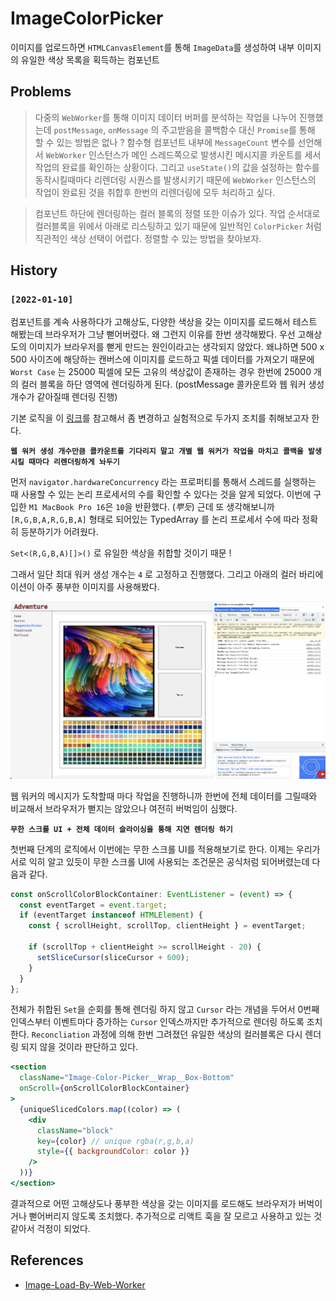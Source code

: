 # ImageColorPicker

이미지를 업로드하면 `HTMLCanvasElement`를 통해 `ImageData`를 생성하여 내부 이미지의 유일한 색상 목록을 획득하는 컴포넌트

## Problems

> 다중의 `WebWorker`를 통해 이미지 데이터 버퍼를 분석하는 작업을 나누어 진행했는데 `postMessage`, `onMessage` 의 주고받음을 콜백함수 대신 `Promise`를 통해 할 수 있는 방법은 없나 ? 함수형 컴포넌트 내부에 `MessageCount` 변수를 선언해서 `WebWorker` 인스턴스가 메인 스레드쪽으로 발생시킨 메시지콜 카운트를 세서 작업의 완료를 확인하는 상황이다. 그리고 `useState()`의 값을 설정하는 함수를 동작시킬때마다 리렌더링 시퀀스를 발생시키기 때문에 `WebWorker` 인스턴스의 작업이 완료된 것을 취합후 한번의 리렌더링에 모두 처리하고 싶다.

> 컴포넌트 하단에 렌더링하는 컬러 블록의 정렬 또한 이슈가 있다. 작업 순서대로 컬러블록을 위에서 아래로 리스팅하고 있기 때문에 일반적인 `ColorPicker` 처럼 직관적인 색상 선택이 어렵다. 정렬할 수 있는 방법을 찾아보자.

## History

### `[2022-01-10]`

컴포넌트를 계속 사용하다가 고해상도, 다양한 색상을 갖는 이미지를 로드해서 테스트 해봤는데 브라우저가 그냥 뻗어버렸다. 왜 그런지 이유를 한번 생각해봤다. 우선 고해상도의 이미지가 브라우저를 뻗게 만드는 원인이라고는 생각되지 않았다. 왜냐하면 500 x 500 사이즈에 해당하는 캔버스에 이미지를 로드하고 픽셀 데이터를 가져오기 때문에 `Worst Case` 는 25000 픽셀에 모든 고유의 색상값이 존재하는 경우 한번에 25000 개의 컬러 블록을 하단 영역에 렌더링하게 된다. (postMessage 콜카운트와 웹 워커 생성 개수가 같아질때 렌더링 진행)

기본 로직을 이 [링크](https://blog.rhostem.com/posts/2021-01-03-image-load-by-web-worker)를 참고해서 좀 변경하고 실험적으로 두가지 조치를 취해보고자 한다.

**`웹 워커 생성 개수만큼 콜카운트를 기다리지 말고 개별 웹 워커가 작업을 마치고 콜백을 발생시킬 때마다 리렌더링하게 놔두기`**

먼저 `navigator.hardwareConcurrency` 라는 프로퍼티를 통해서 스레드를 실행하는 때 사용할 수 있는 논리 프로세서의 수를 확인할 수 있다는 것을 알게 되었다. 이번에 구입한 `M1 MacBook Pro 16`은 `10`을 반환했다. (_뿌듯_) 근데 또 생각해보니까 `[R,G,B,A,R,G,B,A]` 형태로 되어있는 TypedArray 를 논리 프로세서 수에 따라 정확히 등분하기가 어려웠다.

`Set<(R,G,B,A)[]>()` 로 유일한 색상을 취합할 것이기 때문 !

그래서 일단 최대 워커 생성 개수는 `4` 로 고정하고 진행했다. 그리고 아래의 컬러 바리에이션이 아주 풍부한 이미지를 사용해봤다.

![color_image](../../../screenshots/imagecolorpicker2.png)

웹 워커의 메시지가 도착할때 마다 작업을 진행하니까 한번에 전체 데이터를 그릴때와 비교해서 브라우저가 뻗지는 않았으나 여전히 버벅임이 심했다.

**`무한 스크롤 UI + 전체 데이터 슬라이싱을 통해 지연 렌더링 하기`**

첫번째 단계의 로직에서 이번에는 무한 스크롤 UI를 적용해보기로 한다. 이제는 우리가 서로 익히 알고 있듯이 무한 스크롤 UI에 사용되는 조건문은 공식처럼 되어버렸는데 다음과 같다.

```ts
const onScrollColorBlockContainer: EventListener = (event) => {
  const eventTarget = event.target;
  if (eventTarget instanceof HTMLElement) {
    const { scrollHeight, scrollTop, clientHeight } = eventTarget;

    if (scrollTop + clientHeight >= scrollHeight - 20) {
      setSliceCursor(sliceCursor + 600);
    }
  }
};
```

전체가 취합된 `Set`을 순회를 통해 렌더링 하지 않고 `Cursor` 라는 개념을 두어서 0번째 인덱스부터 이벤트마다 증가하는 `Cursor` 인덱스까지만 추가적으로 렌더링 하도록 조치한다. `Reconcliation` 과정에 의해 한번 그려졌던 유일한 색상의 컬러블록은 다시 렌더링 되지 않을 것이라 판단하고 있다.

```jsx
<section
  className="Image-Color-Picker__Wrap__Box-Bottom"
  onScroll={onScrollColorBlockContainer}
>
  {uniqueSlicedColors.map((color) => (
    <div
      className="block"
      key={color} // unique rgba(r,g,b,a)
      style={{ backgroundColor: color }}
    />
  ))}
</section>
```

결과적으로 어떤 고해상도나 풍부한 색상을 갖는 이미지를 로드해도 브라우저가 버벅이거나 뻗어버리지 않도록 조치했다. 추가적으로 리액트 훅을 잘 모르고 사용하고 있는 것 같아서 걱정이 되었다.

## References

- [Image-Load-By-Web-Worker](https://blog.rhostem.com/posts/2021-01-03-image-load-by-web-worker)
